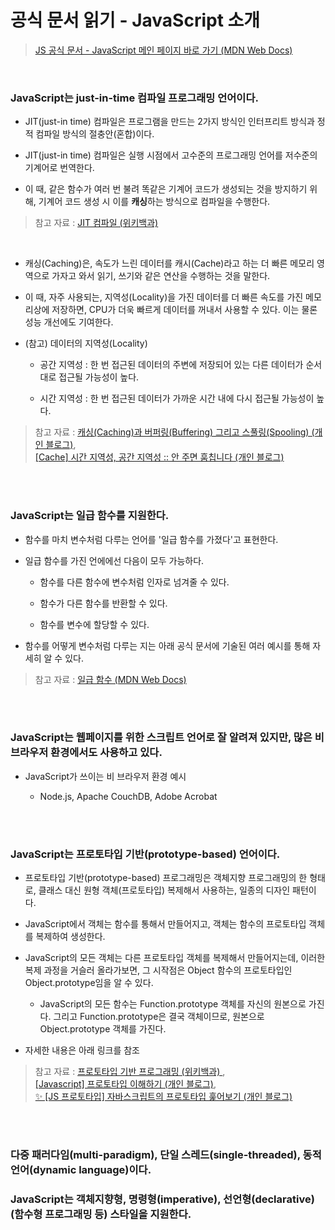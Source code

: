 # 공식 문서 읽기 - JavaScript 소개

> <a href="https://developer.mozilla.org/ko/docs/Web/JavaScript">JS 공식 문서 - JavaScript 메인 페이지 바로 가기 (MDN Web Docs)</a>

<br/>

### JavaScript는 <strong>just-in-time</strong> 컴파일 프로그래밍 언어이다.

- JIT(just-in time) 컴파일은 프로그램을 만드는 2가지 방식인 인터프리트 방식과 정적 컴파일 방식의 절충안(혼합)이다.

* JIT(just-in time) 컴파일은 실행 시점에서 고수준의 프로그래밍 언어를 저수준의 기계어로 번역한다.

* 이 때, 같은 함수가 여러 번 불려 똑같은 기계어 코드가 생성되는 것을 방지하기 위해, 기계어 코드 생성 시 이를 <strong>캐싱</strong>하는 방식으로 컴파일을 수행한다.

> 참고 자료 : <a href="https://ko.wikipedia.org/wiki/JIT_%EC%BB%B4%ED%8C%8C%EC%9D%BC"> JIT 컴파일 (위키백과)</a>

<br/>

- 캐싱(Caching)은, 속도가 느린 데이터를 캐시(Cache)라고 하는 더 빠른 메모리 영역으로 가자고 와서 읽기, 쓰기와 같은 연산을 수행하는 것을 말한다.

* 이 때, 자주 사용되는, 지역성(Locality)을 가진 데이터를 더 빠른 속도를 가진 메모리상에 저장하면, CPU가 더욱 빠르게 데이터를 꺼내서 사용할 수 있다. 이는 물론 성능 개선에도 기여한다.

* (참고) 데이터의 지역성(Locality)

  - 공간 지역성 : 한 번 접근된 데이터의 주변에 저장되어 있는 다른 데이터가 순서대로 접근될 가능성이 높다.

  - 시간 지역성 : 한 번 접근된 데이터가 가까운 시간 내에 다시 접근될 가능성이 높다.

> 참고 자료 : <a href="https://m.blog.naver.com/complusblog/221204759836">캐싱(Caching)과 버퍼링(Buffering) 그리고 스풀링(Spooling) (개인 블로그)</a>,  
> <a href="https://literate-t.tistory.com/73">[Cache] 시간 지역성, 공간 지역성 :: 안 주면 훔칩니다 (개인 블로그)</a>

<br/><br/>

### JavaScript는 일급 함수를 지원한다.

- 함수를 마치 변수처럼 다루는 언어를 '일급 함수를 가졌다'고 표현한다.

- 일급 함수를 가진 언에에선 다음이 모두 가능하다.

  - 함수를 다른 함수에 변수처럼 인자로 넘겨줄 수 있다.

  - 함수가 다른 함수를 반환할 수 있다.

  * 함수를 변수에 할당할 수 있다.

* 함수를 어떻게 변수처럼 다루는 지는 아래 공식 문서에 기술된 여러 예시를 통해 자세히 알 수 있다.

> 참고 자료 : <a href="https://ko.wikipedia.org/wiki/JIT_%EC%BB%B4%ED%8C%8C%EC%9D%BC"> 일급 함수 (MDN Web Docs)</a>

<br/><br/>

### JavaScript는 웹페이지를 위한 스크립트 언어로 잘 알려져 있지만, 많은 비 브라우저 환경에서도 사용하고 있다.

- JavaScript가 쓰이는 비 브라우저 환경 예시

  - Node.js, Apache CouchDB, Adobe Acrobat

<br/><br/>

### JavaScript는 프로토타입 기반(prototype-based) 언어이다.

- 프로토타입 기반(prototype-based) 프로그래밍은 객체지향 프로그래밍의 한 형태로, 클래스 대신 원형 객체(프로토타입) 복제해서 사용하는, 일종의 디자인 패턴이다.

* JavaScript에서 객체는 함수를 통해서 만들어지고, 객체는 함수의 프로토타입 객체를 복제하여 생성한다.

* JavaScript의 모든 객체는 다른 프로토타입 객체를 복제해서 만들어지는데, 이러한 복제 과정을 거슬러 올라가보면, 그 시작점은 Object 함수의 프로토타입인 Object.prototype임을 알 수 있다.

  - JavaScript의 모든 함수는 Function.prototype 객체를 자신의 원본으로 가진다. 그리고 Function.prototype은 결국 객체이므로, 원본으로 Object.prototype 객체를 가진다.

* 자세한 내용은 아래 링크를 참조

> 참고 자료 : <a href="https://ko.wikipedia.org/wiki/%ED%94%84%EB%A1%9C%ED%86%A0%ED%83%80%EC%9E%85_%EA%B8%B0%EB%B0%98_%ED%94%84%EB%A1%9C%EA%B7%B8%EB%9E%98%EB%B0%8D">프로토타입 기반 프로그래밍 (위키백과) </a>,  
> <a href="https://medium.com/@bluesh55/javascript-prototype-%EC%9D%B4%ED%95%B4%ED%95%98%EA%B8%B0-f8e67c286b67">[Javascript] 프로토타입 이해하기 (개인 블로그)</a>,  
> <a href="https://evan-moon.github.io/2019/10/23/js-prototype/">✨ [JS 프로토타입] 자바스크립트의 프로토타입 훑어보기 (개인 블로그)</a>

<br/><br/>

### 다중 패러다임(multi-paradigm), 단일 스레드(single-threaded), 동적 언어(dynamic language)이다.

### JavaScript는 객체지향형, 명령형(imperative), 선언형(declarative) (함수형 프로그래밍 등) 스타일을 지원한다.
